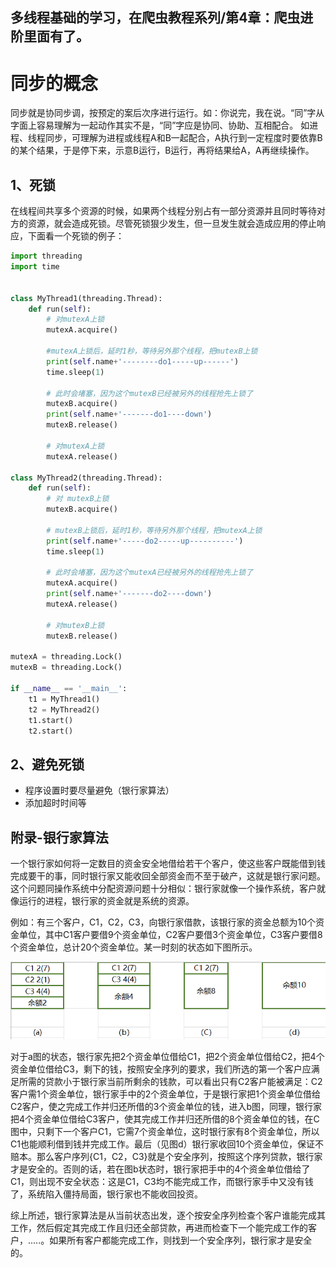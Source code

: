 多线程基础的学习，在爬虫教程系列/第4章：爬虫进阶里面有了。
-----------

# 同步的概念
同步就是协同步调，按预定的案后次序进行运行。如：你说完，我在说。“同”字从字面上容易理解为一起动作其实不是，“同”字应是协同、协助、互相配合。
如进程、线程同步，可理解为进程或线程A和B一起配合，A执行到一定程度时要依靠B的某个结果，于是停下来，示意B运行，B运行，再将结果给A，A再继续操作。

## 1、死锁
在线程间共享多个资源的时候，如果两个线程分别占有一部分资源并且同时等待对方的资源，就会造成死锁。尽管死锁狠少发生，但一旦发生就会造成应用的停止响应，下面看一个死锁的例子：

```python
import threading
import time


class MyThread1(threading.Thread):
    def run(self):
        # 对mutexA上锁
        mutexA.acquire()

        #mutexA上锁后，延时1秒，等待另外那个线程，把mutexB上锁
        print(self.name+'--------do1-----up------')
        time.sleep(1)

        # 此时会堵塞，因为这个mutexB已经被另外的线程抢先上锁了
        mutexB.acquire()
        print(self.name+'-------do1----down')
        mutexB.release()

        # 对mutexA上锁
        mutexA.release()

class MyThread2(threading.Thread):
    def run(self):
        # 对 mutexB上锁
        mutexB.acquire()

        # mutexB上锁后，延时1秒，等待另外那个线程，把mutexA上锁
        print(self.name+'-----do2-----up----------')
        time.sleep(1)

        # 此时会堵塞，因为这个mutexA已经被另外的线程抢先上锁了
        mutexA.acquire()
        print(self.name+'-------do2----down')
        mutexA.release()

        # 对mutexB上锁
        mutexB.release()

mutexA = threading.Lock()
mutexB = threading.Lock()

if __name__ == '__main__':
    t1 = MyThread1()
    t2 = MyThread2()
    t1.start()
    t2.start()
```

## 2、避免死锁

- 程序设置时要尽量避免（银行家算法）
- 添加超时时间等

## 附录-银行家算法


一个银行家如何将一定数目的资金安全地借给若干个客户，使这些客户既能借到钱完成要干的事，同时银行家又能收回全部资金而不至于破产，这就是银行家问题。这个问题同操作系统中分配资源问题十分相似：银行家就像一个操作系统，客户就像运行的进程，银行家的资金就是系统的资源。

例如：有三个客户，C1，C2，C3，向银行家借款，该银行家的资金总额为10个资金单位，其中C1客户要借9个资金单位，C2客户要借3个资金单位，C3客户要借8个资金单位，总计20个资金单位。某一时刻的状态如下图所示。



![4-1](./images/4-1.png)



对于a图的状态，银行家先把2个资金单位借给C1，把2个资金单位借给C2，把4个资金单位借给C3，剩下的钱，按照安全序列的要求，我们所选的第一个客户应满足所需的贷款小于银行家当前所剩余的钱款，可以看出只有C2客户能被满足：C2客户需1个资金单位，银行家手中的2个资金单位，于是银行家把1个资金单位借给C2客户，使之完成工作并归还所借的3个资金单位的钱，进入b图，同理，银行家把4个资金单位借给C3客户，使其完成工作并归还所借的8个资金单位的钱，在C图中，只剩下一个客户C1，它需7个资金单位，这时银行家有8个资金单位，所以C1也能顺利借到钱并完成工作。最后（见图d）银行家收回10个资金单位，保证不赔本。那么客户序列{C1，C2，C3}就是个安全序列，按照这个序列贷款，银行家才是安全的。否则的话，若在图b状态时，银行家把手中的4个资金单位借给了C1，则出现不安全状态：这是C1，C3均不能完成工作，而银行家手中又没有钱了，系统陷入僵持局面，银行家也不能收回投资。

综上所述，银行家算法是从当前状态出发，逐个按安全序列检查个客户谁能完成其工作，然后假定其完成工作且归还全部贷款，再进而检查下一个能完成工作的客户，.....。如果所有客户都能完成工作，则找到一个安全序列，银行家才是安全的。





